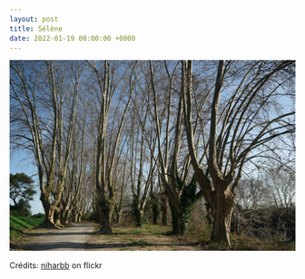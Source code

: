 ```yaml
---
layout: post
title: Sélène
date: 2022-01-19 00:00:00 +0000
---
```


![Sélène](/images/2022-01-19.jpg)

Crédits: [niharbb](https://www.flickr.com/people/bbrahin/) on flickr
